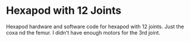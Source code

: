 # Hexapod with 12 Joints
Hexapod hardware and software code for hexapod with 12 joints. Just the coxa nd the femur. I didn't have enough motors for the 3rd joint.

